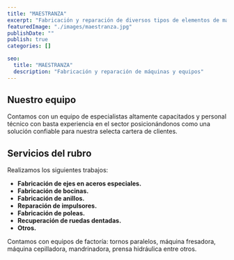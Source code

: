 ```yaml
---
title: "MAESTRANZA"
excerpt: "Fabricación y reparación de diversos tipos de elementos de máquinas y equipos bajo los más altos estándares de calidad y seguridad."
featuredImage: "./images/maestranza.jpg"
publishDate: ""
publish: true
categories: []

seo:
  title: "MAESTRANZA"
  description: "Fabricación y reparación de máquinas y equipos"
---
```


## Nuestro equipo

Contamos con un equipo de especialistas altamente capacitados y personal técnico con basta experiencia en el sector posicionándonos como una solución confiable para nuestra selecta cartera de clientes.

## Servicios del rubro

Realizamos los siguientes trabajos:

- **Fabricación de ejes en aceros especiales.**
- **Fabricación de bocinas.**
- **Fabricación de anillos.**
- **Reparación de impulsores.**
- **Fabricación de poleas.**
- **Recuperación de ruedas dentadas.**
- **Otros.**

Contamos con equipos de factoría: tornos paralelos, máquina fresadora, máquina cepilladora, mandrinadora, prensa hidráulica entre otros. 
